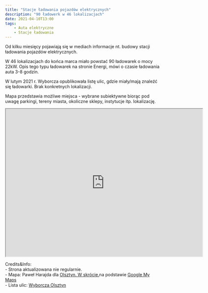 ```yaml
---
title: "Stacje ładowania pojazdów elektrycznych"
description: "90 ładowerk w 46 lokalizacjach"
date: 2021-04-10T13:00
tags: 
    - Auta elektryczne
    - Stacje ładowania
---
```


Od kilku miesięcy pojawiają się w mediach informacje nt. budowy stacji ładowania pojazdów elektrycznych. 

W 46 lokalizacjach do końca marca miało powstać 90 ładowarek o mocy 22kW. Opis tego typu ładowarek na stronie Energi, mówi o czasie ładowania auta 3-8 godzin. 

W lutym 2021 r. Wyborcza opublikowała listę ulic, gdzie miały/mają znaleźć się ładowarki. Brak konkretnych lokalizacji.

Mapa przedstawia możliwe miejsca - wybrane subiektywne biorąc pod uwagę parkingi, tereny miasta, okoliczne sklepy, instytucje itp. lokalizację. 


<iframe src="https://www.google.com/maps/d/u/0/embed?mid=1Wo-OLWZH74KsI874F5zWAFFQjWTs0wp4" width="640" height="480"></iframe>


<div class="mt-20">
<p class="text-xs">Credits&Info:<br/>  
- Strona aktualizowana nie regularnie.</br>
- Mapa: Paweł Harajda dla <a href="olsztynwskrocie.pl">Olsztyn. W skrócie.</a>na podstawie <a href="https://www.google.com/maps/about/mymaps/" target="_blank">Google My Maps</a></br>
- Lista ulic: <a href="https://olsztyn.wyborcza.pl/olsztyn/7,48726,26829662,w-olsztynie-uruchomionych-zostanie-kilkadziesiat-stacji-ladowania.html" target="_blank">Wyborcza Olsztyn</a></br>
</div>

